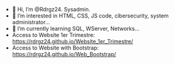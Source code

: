 - 👋 Hi, I’m @Rdrgz24. Sysadmin.
- 👀 I’m interested in HTML, CSS, JS code, cibersecurity, system administrator...
- 🌱 I’m currently learning SQL, WServer, Networks...
- Access to Website 1er Trimestre: https://rdrgz24.github.io/Website_1er_Trimestre/
- Access to Website with Bootstrap: https://rdrgz24.github.io/Web_Bootstrap/
